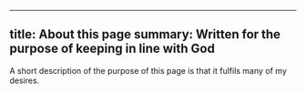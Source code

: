 -----
title: About this page
summary: Written for the purpose of keeping in line with God
-----

A short description of the purpose of this page is that it fulfils many of my desires.
